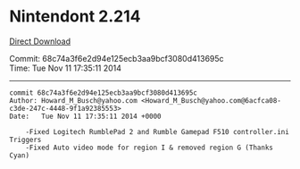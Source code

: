 # Nintendont 2.214
[Direct Download](./Nintendont.zip)

Commit: 68c74a3f6e2d94e125ecb3aa9bcf3080d413695c  
Time: Tue Nov 11 17:35:11 2014   

-----

```
commit 68c74a3f6e2d94e125ecb3aa9bcf3080d413695c
Author: Howard_M_Busch@yahoo.com <Howard_M_Busch@yahoo.com@6acfca08-c3de-247c-4448-9f1a92385553>
Date:   Tue Nov 11 17:35:11 2014 +0000

    -Fixed Logitech RumblePad 2 and Rumble Gamepad F510 controller.ini Triggers
    -Fixed Auto video mode for region I & removed region G (Thanks Cyan)
```
